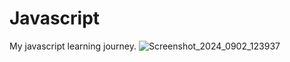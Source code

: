 # Javascript
My javascript learning journey.
![Screenshot_2024_0902_123937](https://github.com/user-attachments/assets/23cfd4a6-ace0-441c-9214-120791a02c7b)
